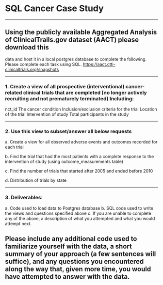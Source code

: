# SQL Cancer Case Study
----

## Using the publicly available Aggregated Analysis of ClinicalTrails.gov dataset (AACT) please download this
data and host it in a local postgres database to complete the following. Please complete each task using SQL.
  https://aact.ctti-clinicaltrials.org/snapshots

----

### 1. Create a view of all prospective (interventional) cancer-related clinical trials that are completed (no longer actively recruiting and not prematurely terminated) Including:  

nct_id
The cancer condition
Inclusion/exclusion criteria for the trial
Location of the trial
Intervention of study
Total participants in the study

----

### 2. Use this view to subset/answer all below requests

  a. Create a view for all observed adverse events and outcomes recorded for each trial

  b. Find the trial that had the most patients with a complete response to the intervention of study (using outcome_measurements table)

  c. Find the number of trials that started after 2005 and ended before 2010

  d. Distribution of trials by state

----

### 3. Deliverables:
  a. Code used to load data to Postgres database
  b. SQL code used to write the views and questions specified above
  c. If you are unable to complete any of the above, a description of what you attempted and what you would attempt next.

## Please include any additional code used to familiarize yourself with the data, a short summary of your approach (a few sentences will suffice), and any questions you encountered along the way that, given more time, you would have attempted to answer with the data.





